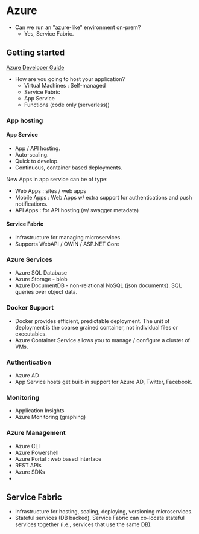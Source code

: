 # Azure

* Can we run an "azure-like" environment on-prem?
  * Yes, Service Fabric.


## Getting started

[Azure Developer Guide](https://opbuildstorageprod.blob.core.windows.net/output-pdf-files/en-us/guides/azure-developer-guide.pdf)

* How are you going to host your application?
  * Virtual Machines : Self-managed
  * Service Fabric
  * App Service
  * Functions (code only (serverless))

### App hosting

#### App Service

* App / API hosting.
* Auto-scaling.
* Quick to develop.
* Continuous, container based deployments.

New Apps in app service can be of type:

* Web Apps : sites / web apps
* Mobile Apps : Web Apps w/ extra support for authentications and push notifications.
* API Apps : for API hosting (w/ swagger metadata)


#### Service Fabric

* Infrastructure for managing microservices.
* Supports WebAPI / OWIN / ASP.NET Core



### Azure Services

* Azure SQL Database
* Azure Storage - blob
* Azure DocumentDB - non-relational NoSQL (json documents). SQL queries over object data.


### Docker Support

* Docker provides efficient, predictable deployment. The unit of deployment is
  the coarse grained container, not individual files or executables.
* Azure Container Service allows you to manage / configure a cluster of VMs.


### Authentication

* Azure AD
* App Service hosts get built-in support for Azure AD, Twitter, Facebook.


### Monitoring

* Application Insights
* Azure Monitoring (graphing)


### Azure Management

* Azure CLI
* Azure Powershell
* Azure Portal : web based interface
* REST APIs
* Azure SDKs
*



## Service Fabric

* Infrastructure for hosting, scaling, deploying, versioning microservices.
* Stateful services (DB backed). Service Fabric can co-locate stateful services together
  (i.e., services that use the same DB).

